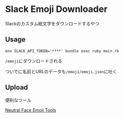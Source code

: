 # Slack Emoji Downloader

Slackのカスタム絵文字をダウンロードするやつ

## Usage

```
env SLACK_API_TOKEN='****' bundle exec ruby main.rb
```

`/emoji`にダウンロードされる

ついでに名前とURLのデータも`/emoji/emoji.json`に吐く

## Upload

便利なツール

[Neutral Face Emoji Tools](https://chrome.google.com/webstore/detail/neutral-face-emoji-tools/anchoacphlfbdomdlomnbbfhcmcdmjej)
